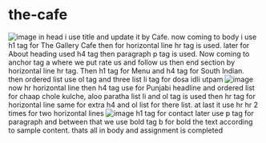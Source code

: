 # the-cafe
![image](https://github.com/Ayush19bansal/the-cafe/assets/118842033/c4ee403e-f66b-425c-b3bb-c1a36355772f)
in head i use title and update it by Cafe. now coming to body i use h1 tag for The Gallery Cafe then for horizontal line hr tag is used. later for About heading used h4 tag then paragraph p tag is used.
Now coming to anchor tag a where we put rate us and follow us then end section by horizontal line hr tag. Then h1 tag for Menu and h4 tag for South Indian. then ordered list use ol tag and three list li tag for dosa idli utpam
![image](https://github.com/Ayush19bansal/the-cafe/assets/118842033/a136f72e-cdc0-4f28-a63d-ef707a0fcf02)
now hr horizontal line then h4 tag use for Punjabi headline and ordered list for chaap chole kulche, aloo paratha list li and ol tag is used then hr tag for horizontal line
same for extra h4 and ol list for there list. at last it use hr hr 2 times for two horizontal lines
![image](https://github.com/Ayush19bansal/the-cafe/assets/118842033/dc4e390b-4f8c-456f-8d19-85061c9f0e59)
h1 tag for contact
later use p tag for paragraph and between that we use bold tag b for bold the text according to sample content. thats all in body and assignment is completed 
